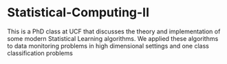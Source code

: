 # Statistical-Computing-II
This is a PhD class at UCF that discusses the theory and implementation of some modern Statistical Learning algorithms. We applied these algorithms to data monitoring problems in high dimensional settings and one class classification problems 

